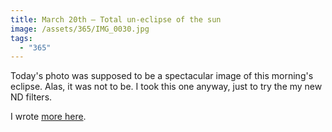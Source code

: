 ```yaml
---
title: March 20th — Total un-eclipse of the sun
image: /assets/365/IMG_0030.jpg
tags:
  - "365"
---
```

Today's photo was supposed to be a spectacular image of this morning's eclipse. Alas, it was not to be. I took this one anyway, just to try the my new ND filters.

I wrote [more here](/diary/partial-solar-eclipse).